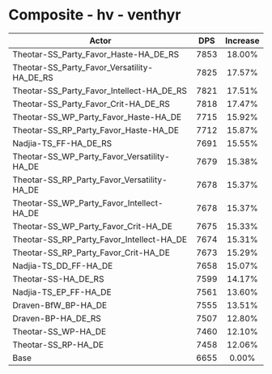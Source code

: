 # Composite - hv - venthyr
| Actor | DPS | Increase |
|---|:---:|:---:|
|Theotar-SS_Party_Favor_Haste-HA_DE_RS|7853|18.00%|
|Theotar-SS_Party_Favor_Versatility-HA_DE_RS|7825|17.57%|
|Theotar-SS_Party_Favor_Intellect-HA_DE_RS|7821|17.51%|
|Theotar-SS_Party_Favor_Crit-HA_DE_RS|7818|17.47%|
|Theotar-SS_WP_Party_Favor_Haste-HA_DE|7715|15.92%|
|Theotar-SS_RP_Party_Favor_Haste-HA_DE|7712|15.87%|
|Nadjia-TS_FF-HA_DE_RS|7691|15.55%|
|Theotar-SS_WP_Party_Favor_Versatility-HA_DE|7679|15.38%|
|Theotar-SS_RP_Party_Favor_Versatility-HA_DE|7678|15.37%|
|Theotar-SS_WP_Party_Favor_Intellect-HA_DE|7678|15.37%|
|Theotar-SS_WP_Party_Favor_Crit-HA_DE|7675|15.33%|
|Theotar-SS_RP_Party_Favor_Intellect-HA_DE|7674|15.31%|
|Theotar-SS_RP_Party_Favor_Crit-HA_DE|7673|15.29%|
|Nadjia-TS_DD_FF-HA_DE|7658|15.07%|
|Theotar-SS-HA_DE_RS|7599|14.17%|
|Nadjia-TS_EP_FF-HA_DE|7561|13.60%|
|Draven-BfW_BP-HA_DE|7555|13.51%|
|Draven-BP-HA_DE_RS|7507|12.80%|
|Theotar-SS_WP-HA_DE|7460|12.10%|
|Theotar-SS_RP-HA_DE|7458|12.06%|
|Base|6655|0.00%|
